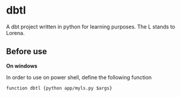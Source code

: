 # dbtl
A dbt project written in python for learning purposes. The L stands to Lorena.

## Before use

**On windows**

In order to use on power shell, define the following function

```
function dbtl {python app/myls.py $args}
```